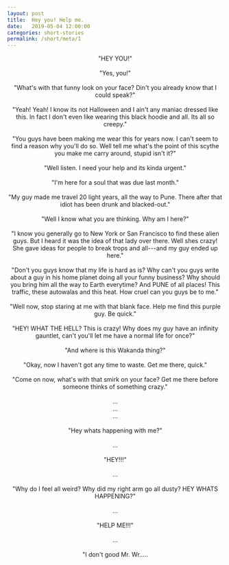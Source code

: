 ```yaml
---
layout: post
title:  Hey you! Help me.
date:   2019-05-04 12:00:00
categories: short-stories
permalink: /short/meta/1
---
```

<p align="center">
"HEY YOU!" <br><br>
"Yes, you!"<br><br>
"What's with that funny look on your face? Din't you already know that I could speak?"<br><br>
"Yeah! Yeah! I know its not Halloween and I ain't any maniac dressed like this. In fact I don't even like wearing this black hoodie and all. Its all so creepy."<br><br>
"You guys have been making me wear this for years now. I can't seem to find a reason why you'll do so. Well tell me what's the point of this scythe you make me carry around, stupid isn't it?"<br><br>
"Well listen. I need your help and its kinda urgent."<br><br>
"I'm here for a soul that was due last month."<br><br>
"My guy made me travel 20 light years, all the way to Pune. There after that idiot has been drunk and blacked-out." <br><br>
"Well I know what you are thinking. Why am I here?"<br><br>
"I know you generally go to New York or San Francisco to find these alien guys. But I heard it was the idea of that lady over there. Well shes crazy! She gave ideas for people to break trops and all---and my guy ended up here."<br><br>
"Don't you guys know that my life is hard as is? Why can't you guys write about a guy in his home planet doing all your funny business? Why should you bring him all the way to Earth everytime? And PUNE of all places! This traffic, these autowalas and this heat. How cruel can you guys be to me."<br><br>
"Well now, stop staring at me with that blank face. Help me find this purple guy. Be quick."<br><br>
"HEY! WHAT THE HELL? This is crazy! Why does my guy have an infinity gauntlet, can't you'll let me have a normal life for once?"<br><br>
"And where is this Wakanda thing?"<br><br>
"Okay, now I haven't got any time to waste. Get me there, quick."<br><br>
"Come on now, what's with that smirk on your face? Get me there before someone thinks of something crazy."<br><br>
...<br>
...<br>
...<br><br>
"Hey whats happening with me?"<br><br>
...<br><br>
"HEY!!!"<br><br>
...<br><br>
"Why do I feel all weird? Why did my right arm go all dusty? HEY WHATS HAPPENING?"<br><br>
...<br><br>
"HELP ME!!!"<br><br>
...<br><br>
"I don't good Mr. Wr.....<br><br>
</p>